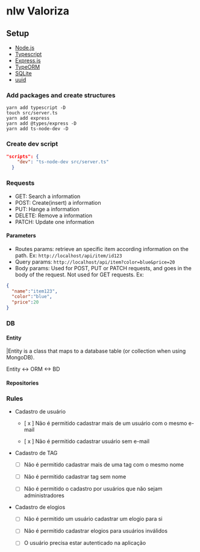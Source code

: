 # nlw Valoriza

## Setup

- [Node.js](https://nodejs.org/en/)
- [Typescript](https://www.typescriptlang.org/)
- [Express.js](https://expressjs.com/)
- [TypeORM](https://typeorm.io/#/)
- [SQLite](https://www.sqlite.org/index.html)
- [uuid](https://www.npmjs.com/package/uuid?activeTab=readme)

### Add packages and create structures

```shell
yarn add typescript -D
touch src/server.ts
yarn add express
yarn add @types/express -D
yarn add ts-node-dev -D
```

### Create dev script

```json
"scripts": {
    "dev": "ts-node-dev src/server.ts"
  }
```

### Requests

- GET: Search a information
- POST: Create(insert) a information
- PUT: Hange a information
- DELETE: Remove a information
- PATCH: Update one information

#### Parameters

- Routes params: retrieve an specific item according information on the path. Ex: ```http://localhost/api/item/id123```
- Query params: ```http://localhost/api/item?color=blue&price=20```
- Body params: Used for POST, PUT or PATCH requests, and goes in the body of the request. Not used for GET requests. Ex:

```json
{
  "name":"item123",
  "color":"blue",
  "price":20
}
```

### DB

#### Entity

|Entity is a class that maps to a database table (or collection when using MongoDB).

Entity <-> ORM <-> BD

#### Repositories


### Rules

- Cadastro de usuário

  - [ x ] Não é permitido cadastrar mais de um usuário com o mesmo e-mail

  - [ x ] Não é permitido cadastrar usuário sem e-mail

- Cadastro de TAG

  - [ ] Não é permitido cadastrar mais de uma tag com o mesmo nome

  - [ ] Não é permitido cadastrar tag sem nome

  - [ ] Não é permitido o cadastro por usuários que não sejam administradores

- Cadastro de elogios

  - [ ] Não é permitido um usuário cadastrar um elogio para si

  - [ ] Não é permitido cadastrar elogios para usuários inválidos

  - [ ] O usuário precisa estar autenticado na aplicação
